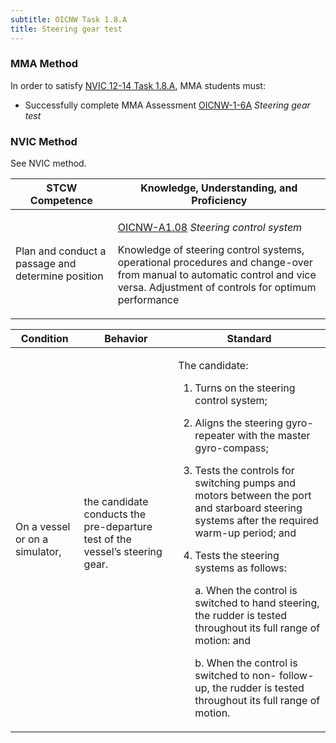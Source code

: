 ```yaml
---
subtitle: OICNW Task 1.8.A 
title: Steering gear test
---
```



### MMA Method

In order to satisfy  [NVIC 12-14  Task  1.8.A]({{site.baseurl}}/assets/images/nvic-12-14.pdf), MMA students must:

* Successfully complete MMA Assessment [OICNW-1-6A]({{site.baseurl}}/assessments/Deck/OICNW-1-6A) *Steering gear test*


### NVIC Method

<a onclick="togglevisibility('nvic_methods')" >See NVIC method.</a>

<div id='nvic_methods' class='hide'>

<table>
<thead>
<tr>
<th class='forty'> STCW Competence </th>
<th class='sixty'> Knowledge, Understanding, and Proficiency </th>
</tr>
</thead>




<tbody>
<tr><td markdown='1'>

Plan and conduct a passage and determine position

</td><td markdown='1'>

[OICNW-A1.08](../../tables/21.html#OICNW-A1.08) *Steering control system*

 Knowledge of steering control systems, operational procedures and change-over from manual to automatic control and vice versa. Adjustment of controls for optimum performance

</td></tr>


</tbody>
</table>


<table>
<thead>
<tr><th class='twenty'>  Condition </th><th class='twenty'> Behavior </th><th  class='sixty'>Standard </th></tr>
</thead>
<tbody >



<tr><td markdown='1'>

On a vessel or on a simulator,

</td><td markdown='1'>

the candidate conducts the pre-departure test of the vessel’s steering gear.

<br>

<div class="tooltip">
<span class="tooltiptext">
</span>
</div>


</td><td markdown='1'>

The candidate:

1. Turns on the steering control system;

2. Aligns the steering gyro-repeater with the master gyro-compass;

3. Tests the controls for switching pumps and motors between the port and starboard steering systems after the required warm-up period; and

4. Tests the steering systems as follows:

     a. When the control is switched to hand steering, the rudder is tested throughout its full range of motion: and

     b. When the control is switched to non- follow-up, the rudder is tested throughout its full range of motion.

</td></tr>
</tbody>
</table>
</div>
